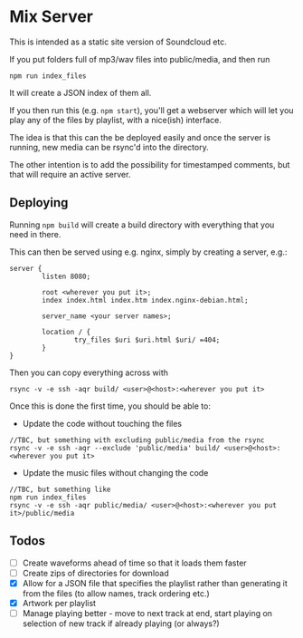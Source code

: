 # Mix Server

This is intended as a static site version of Soundcloud etc.

If you put folders full of mp3/wav files into public/media, and then run
```
npm run index_files
```

It will create a JSON index of them all.

If you then run this (e.g. `npm start`), you'll get a webserver which will let you play any of the files by playlist, with a nice(ish) interface.

The idea is that this can the be deployed easily and once the server is running, new media can be rsync'd into the directory.

The other intention is to add the possibility for timestamped comments, but that will require an active server.

## Deploying
Running `npm build` will create a build directory with everything that you need in there.

This can then be served using e.g. nginx, simply by creating a server, e.g.:
```
server {
        listen 8080;

        root <wherever you put it>;
        index index.html index.htm index.nginx-debian.html;

        server_name <your server names>;

        location / {
                try_files $uri $uri.html $uri/ =404;
        }
}
```

Then you can copy everything across with
```
rsync -v -e ssh -aqr build/ <user>@<host>:<wherever you put it>
```

Once this is done the first time, you should be able to:
- Update the code without touching the files
```
//TBC, but something with excluding public/media from the rsync
rsync -v -e ssh -aqr --exclude 'public/media' build/ <user>@<host>:<wherever you put it>
```
- Update the music files without changing the code
```
//TBC, but something like
npm run index_files
rsync -v -e ssh -aqr public/media/ <user>@<host>:<wherever you put it>/public/media
```



## Todos
- [ ] Create waveforms ahead of time so that it loads them faster
- [ ] Create zips of directories for download
- [X] Allow for a JSON file that specifies the playlist rather than generating it from the files (to allow names, track ordering etc.)
- [X] Artwork per playlist
- [ ] Manage playing better - move to next track at end, start playing on selection of new track if already playing (or always?)

